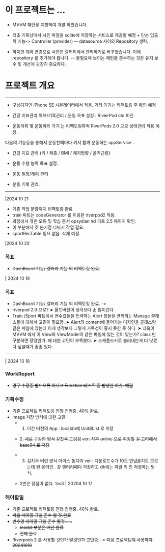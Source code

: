 # 이 프로젝트는 ...

- MVVM 패턴을 지향하여 개발 하였습니다.
     
- 최초 기획상에서 사진 파일을 sqlite에 저장하는 서비스로 제공할 예정 + 단순 입출력 기능->  Controller (provider) -- datasource 사이의  Repository 생략.  
    
- 하지만 계획 변경으로 사진은 갤러리에서 관리하기로 바꾸었습니다. 이에 repository 를 추가해야 됩니다. -- 불필요해 보이는   패턴을 준수하는 것은 유지 보수 및 개선에 굉장히 중요하다.  








# 프로젝트 개요
-----
- 구성디자인 IPhone SE 시뮬레이터에서 적용. 기타 기기는 리팩토링 후 확인 예정

- 건강 지표관리 목표/기록관리 / 운동 목표 설정 : RivierPod old 버전.

- 운동계획 및 운동하러 가기 는 리팩토링하며 RiverPods 2.0 으로 상태관리 적용 예정.


다음의 기능등을 통해서  운동할때마다 켜서 함꼐 운동하는 appService .

- 건강 지표 관리 (키 / 체중 / BMI / 체지방량 / 골격근량)

- 운동 수행 능력 목표 설정.

- 운동 일정/계획 관리

- 운동 기록 관리.


-------------------
|2024 10 21
- 기존 작업 분량까지 리팩토링 완료
- train 파트는 codeGenerator 를 이용한 riverpod2 적용. 
- 과정에서 겪은 오류 및 학습 문서 opsydian hd 파트 2.5 페이지 확인.
- 이 부분에서 깃 분기점 나눠서 작업 필요.
- sportRecTable  필요 없음. 삭제 예정.

|2024 10 20
### 목표
- ~~DashBoard 기능/ 갤러리 기능 외 리팩토링 완료.~~ 


| 2024 10 19 
###  목표
- DashBoard 기능/ 갤러리 기능 외 리팩토링 완료. -> 
- riverpod 2.0 으로? 
    ➤ 올드버전이 생각보다 손 많이간다.
- Train /Sport 파트에서 변수값들을 입력하는 Alert 창들을 관리하는 Manage 클래스들에 대해서 고민이 필요함.
    ➤ Alert의 content에 들어가는 디자인을 클래스랑 같은 파일에 있는데 이게 생각보다 그렇게 가독성이 좋지 못한 듯 하다.
    ➤ 더욱이 MVVM 에서 이 View와 ViewModel이 같은 파일에 있는 것이 맞는가? class 만 구분하면 장땡인가. 에 대한 고민이 부족했다.
    ➤ 스캐폴드키로 불러내는게 더 낫겠다 싶을때가 종종 있다.



---
| 2024 10 18
### WorkReport
- ~~경구 수정중 빌드오류 아니고 Function 테스트 중 발생한 이슈. 해결~~



### 기획수정
- 기존 프로젝트 리팩토링 진행 진행중. 40% 완료.
- Image 저장 방식에 대한 고민.
    - 1. 이전 버전의 App  : localdb에 Unit8LIst 로 저장
    - ~~2. 새로 구상한 방식  감찻귝 드링킹 ver: 차후 online 으로 확장할 걸 고려해서 base64 로 저장~~
    - 3. 김치국 버린 방식  아이스 동치미 ver : 다운로드수가 10도 안넘을지도 모르는데 뭔 온라인.. 걍 갤러리에다 저장하고 db에는 파일 키 만 저장하는 방식.

    - 2번은 장점이 없다. 1vs3 
| 20204 10 17
### 해야할일

- 기존 프로젝트 리팩토링 진행 진행중. 40% 완료.
 - ~~파일 네이밍 규칠 준수 할 것.완료~~
- ~~변수명 네이밍 규칠 준수 할것......~~ 
    - ~~model 부분은 개선 완료~~
    - ~~전체 완료~~
- ~~Riverpods 2 를 사용할 것인가 말것인가 고민중. -> 다음 프로젝트떄 사용하자. 20241018~~




